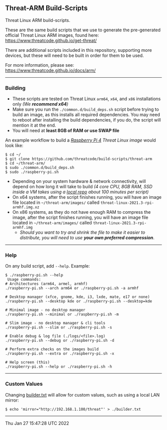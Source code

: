 ## Threat-ARM Build-Scripts
Threat Linux ARM build-scripts.

These are the same build scripts that we use to generate the pre-generated official Threat Linux ARM images, found here: <https://www.threatcode.github.io/get-threat/>

There are additional scripts included in this repository, supporting more devices, but these will need to be built in order for them to be used.

For more information, please see: <https://www.threatcode.github.io/docs/arm/>

---

### Building
- These scripts are tested on Threat Linux `arm64`, `x64`, and `x86` installations only _(We **recommend x64**)_
- Make sure you run the `./common.d/build_deps.sh` script before trying to build an image, as this installs all required dependencies.  You may need to reboot after installing the build dependencies, if you do, the script will mention it at the end.
- You will need at **least 8GB of RAM or use SWAP file**

An example workflow to build a _[Raspberry Pi 4](https://www.threatcode.github.io/docs/arm/raspberry-pi-4/) Threat Linux image_ would look like:

```
$ cd ~/
$ git clone https://github.com/threatcode/build-scripts/threat-arm
$ cd ~/threat-arm/
$ sudo ./common.d/build_deps.sh
$ sudo ./raspberry-pi.sh
```

- Depending on your system hardware & network connectivity, will depend on how long it will take to build _(4 core CPU, 8GB RAM, SSD inside a VM takes using a [local repo](https://www.threatcode.github.io/docs/community/setting-up-a-threat-linux-mirror/) about 100 minutes per script)_
- On x64 systems, after the script finishes running, you will have an image file located in `~/threat-arm/images/` called `threat-linux-2021.3-rpi-armhf.img.xz`
- On x86 systems, as they do not have enough RAM to compress the image, after the script finishes running, you will have an image file located in `~/threat-arm/images/` called `threat-linux-2021.3-rpi-armhf.img`
  - _Should you want to try and shrink the file to make it easier to distribute, you will need to use **your own preferred compression**_.

---

### Help
On any build script, add `--help`. Example:

```
$ ./raspberry-pi.sh --help
 Usage commands:
# Architectures (arm64, armel, armhf)
./raspberry-pi.sh --arch arm64 or ./raspberry-pi.sh -a armhf

# Desktop manager (xfce, gnome, kde, i3, lxde, mate, e17 or none)
./raspberry-pi.sh --desktop kde or ./raspberry-pi.sh --desktop=kde

# Minimal image - no desktop manager
./raspberry-pi.sh --minimal or ./raspberry-pi.sh -m

# Slim image - no desktop manager & cli tools
./raspberry-pi.sh --slim or ./raspberry-pi.sh -s

# Enable debug & log file (./logs/<file>.log)
./raspberry-pi.sh --debug or ./raspberry-pi.sh -d

# Perform extra checks on the images build
./raspberry-pi.sh --extra or ./raspberry-pi.sh -x

# Help screen (this)
./raspberry-pi.sh --help or ./raspberry-pi.sh -h
```

---

### Custom Values
Changing [builder.txt](builder.txt.example) will allow for custom values, such as using a local LAN mirror:

```
$ echo 'mirror="http://192.168.1.100/threat"' > ./builder.txt
```

---

Thu Jan 27 15:47:28 UTC 2022
